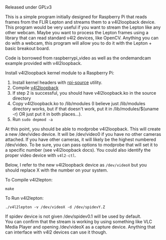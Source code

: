 Released under GPLv3

This is a simple program initially designed for Raspberry Pi that reads frames from the FLIR Lepton and streams them to a v4l2loopback device. This program would be very useful if you want to stream the Lepton like any other webcam. Maybe you want to process the Lepton frames using a library that can read standard v4l2 devices, like OpenCV. Anything you can do with a webcam, this program will allow you to do it with the Lepton + basic breakout board.

Code is borrowed from raspberrypi_video as well as the ondemandcam example provided with v4l2loopback.

Install v4l2loopback kernel module to a Raspberry Pi:

1. Install kernel headers with [rpi-source](https://github.com/notro/rpi-source) utility.
2. Compile [v4l2loopback](https://github.com/umlaeute/v4l2loopback)
3. If step 2 is successful, you should have v4l2loopback.ko in the source directory
4. Copy v4l2loopback.ko to /lib/modules (I believe just /lib/modules directory works, but if that doesn't work, put it in /lib/modules/$(uname -r) OR just put it in both places...).
5. Run `sudo depmod -a`

At this point, you should be able to modprobe v4l2loopback. This will create a new /dev/video device. It will be /dev/video0 if you have no other cameras attached. If you have other cameras, it will likely be the highest numbered /dev/video. To be sure, you can pass options to modprobe that will set it to a specific number (see v4l2loopback docs). You could also identify the proper video device with `v4l2-ctl`. 

Below, I refer to the new v4l2loopback device as `/dev/videoX` but you should replace X with the number on your system.

To Compile v4l2lepton:
    
    make
    

To Run v4l2lepton:

    ./v4l2lepton -v /dev/videoX -d /dev/spidevY.Z

If spidev device is not given /dev/spidev0.1 will be used by default.  
You can confirm that the stream is working by using something like VLC Media Player and opening /dev/videoX as a capture device. Anything that can interface with v4l2 devices can use it though.
